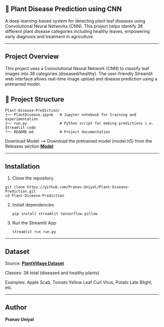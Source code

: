 ## 🌿 Plant Disease Prediction using CNN
A deep learning-based system for detecting plant leaf diseases using Convolutional Neural Networks (CNN). This project helps identify 38 different plant disease categories including healthy leaves, empowering early diagnosis and treatment in agriculture.

----
## Project Overview
This project uses a Convolutional Neural Network (CNN) to classify leaf images into 38 categories (diseased/healthy). The user-friendly Streamlit web interface allows real-time image upload and disease prediction using a pretrained model.

## 📁 Project Structure
```
Plant-Disease-Prediction/
├── PlantDisease.ipynb   # Jupyter notebook for training and experimentation
├── run.py               # Python script for making predictions i.e. Streamlit code 
└── README.md            # Project documentation
```
Download Model --> Download the pretrained model (model.h5) from the Releases section
[**Model**](https://github.com/Pranav-Uniyal/Plant-Disease-Prediction/releases/tag/CNN-model)

 ---
## Installation
1. Clone the repository
```
git clone https://github.com/Pranav-Uniyal/Plant-Disease-Prediction.git
cd Plant-Disease-Prediction
```
2. Install dependencies
   ```
   pip install streamlit tensorflow pillow
   ```
3. Run the Streamlit App
   ```
   streamlit run run.py
   ```
---
## Dataset
Source: **[PlantVillage Dataset](https://www.kaggle.com/datasets/abdallahalidev/plantvillage-dataset)**

Classes: 38 total (diseased and healthy plants)

Examples: Apple Scab, Tomato Yellow Leaf Curl Virus, Potato Late Blight, etc.

---
## Author
**Pranav Uniyal**


